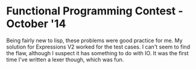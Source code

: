 # Functional Programming Contest - October '14 #

Being fairly new to lisp, these problems were good practice for me.
My solution for Expressions V2 worked for the test cases.
I can't seem to find the flaw, although I suspect it has something to do with IO.
It was the first time I've written a lexer though, which was fun.